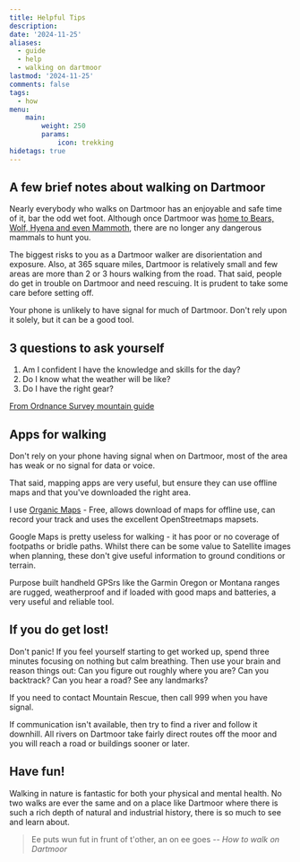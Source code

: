 ```yaml
---
title: Helpful Tips
description: 
date: '2024-11-25'
aliases:
  - guide
  - help
  - walking on dartmoor
lastmod: '2024-11-25'
comments: false
tags:
  - how
menu:
    main: 
        weight: 250        
        params:
            icon: trekking
hidetags: true
---
```


## A few brief notes about walking on Dartmoor

Nearly everybody who walks on Dartmoor has an enjoyable and safe time of it, bar the odd wet foot.  Although once Dartmoor was [home to Bears, Wolf, Hyena and even Mammoth](https://www.theguardian.com/science/2017/aug/07/making-old-bones-joint-mitnor-cave-reopens-with-replica-fossils), there are no longer any dangerous mammals to hunt you. 

The biggest risks to you as a Dartmoor walker are disorientation and exposure. Also, at 365 square miles, Dartmoor is relatively small and few areas are more than 2 or 3 hours walking from the road.  That said, people do get in trouble on Dartmoor and need rescuing. It is prudent to take some care before setting off.

Your phone is unlikely to have signal for much of Dartmoor. Don't rely upon it solely, but it can be a good tool.

## 3 questions to ask yourself

1. Am I confident I have the knowledge and skills for the day?
2. Do I know what the weather will be like?
3. Do I have the right gear?

[From Ordnance Survey mountain guide](https://getoutside.ordnancesurvey.co.uk/guides/mountain-safety/)

## Apps for walking

Don't rely on your phone having signal when on Dartmoor, most of the area has weak or no signal for data or voice.  

That said, mapping apps are very useful, but ensure they can use offline maps and that you've downloaded the right area.

I use [Organic Maps](https://play.google.com/store/apps/details?id=app.organicmaps&hl=en_GB) - Free, allows download of maps for offline use, can record your track and uses the excellent OpenStreetmaps mapsets. 

Google Maps is pretty useless for walking - it has poor or no coverage of footpaths or bridle paths. Whilst there can be some value to Satellite images when planning, these don't give useful information to ground conditions or terrain.

Purpose built handheld GPSrs like the Garmin Oregon or Montana ranges are rugged, weatherproof and if loaded with good maps and batteries, a very useful and reliable tool.

## If you do get lost!
Don't panic! If you feel yourself starting to get worked up, spend three minutes focusing on nothing but calm breathing. Then use your brain and reason things out: Can you figure out roughly where you are? Can you backtrack? Can you hear a road? See any landmarks? 

If you need to contact Mountain Rescue, then call 999 when you have signal.

If communication isn't available, then try to find a river and follow it downhill. All rivers on Dartmoor take fairly direct routes off the moor and you will reach a road or buildings sooner or later.

## Have fun!
Walking in nature is fantastic for both your physical and mental health. No two walks are ever the same and on a place like Dartmoor where there is such a rich depth of natural and industrial history, there is so much to see and learn about.

> Ee puts wun fut in frunt of t'other, an on ee goes <cite>-- How to walk on Dartmoor </cite>

